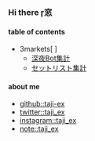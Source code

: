 ### Hi there 窓

#### table of contents

<!-- - [ranking](./ranking.html) -->
- 3markets[ ]
    - [深夜Bot集計](./stats/)
    - [セットリスト集計](./setlist/)

#### about me

- [github::taji-ex](https://github.com/taji-ex)
- [twitter::taji_ex](https://twitter.com/taji_ex)
- [instagram::taji_ex](https://www.instagram.com/taji_ex/)
- [note::taji_ex](https://note.com/taji_ex)


